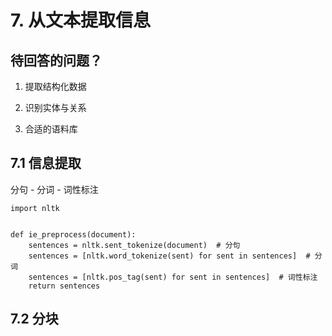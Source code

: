 
# 7. 从文本提取信息

## 待回答的问题？
1. 提取结构化数据

2. 识别实体与关系

3. 合适的语料库


## 7.1 信息提取
分句 - 分词 - 词性标注


```
import nltk


def ie_preprocess(document):
    sentences = nltk.sent_tokenize(document)  # 分句             
    sentences = [nltk.word_tokenize(sent) for sent in sentences]  # 分词
    sentences = [nltk.pos_tag(sent) for sent in sentences]  # 词性标注
    return sentences
```

## 7.2 分块
